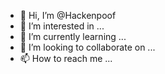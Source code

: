 - 👋 Hi, I’m @Hackenpoof
- 👀 I’m interested in ...
- 🌱 I’m currently learning ...
- 💞️ I’m looking to collaborate on ...
- 📫 How to reach me ...

<!---
Hackenpoof/Hackenpoof is a ✨ special ✨ repository because its `README.md` (this file) appears on your GitHub profile.
You can click the Preview link to take a look at your changes.
--->
